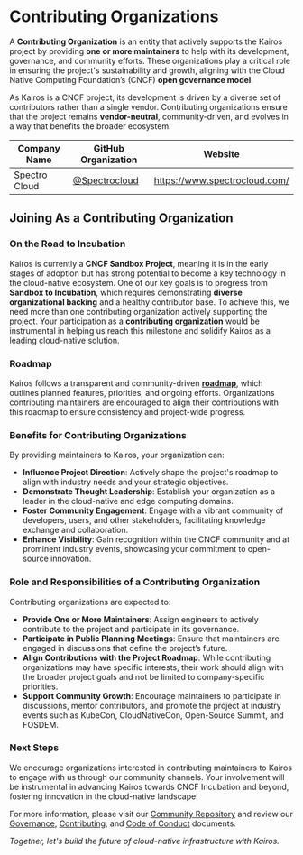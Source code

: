 # Contributing Organizations

A **Contributing Organization** is an entity that actively supports the Kairos project by providing **one or more maintainers** to help with its development, governance, and community efforts. These organizations play a critical role in ensuring the project's sustainability and growth, aligning with the Cloud Native Computing Foundation’s (CNCF) **open governance model**. 

As Kairos is a CNCF project, its development is driven by a diverse set of contributors rather than a single vendor. Contributing organizations ensure that the project remains **vendor-neutral**, community-driven, and evolves in a way that benefits the broader ecosystem. 

| Company Name  | GitHub Organization                              | Website                       |
|---------------|--------------------------------------------------|-------------------------------|
| Spectro Cloud | [@Spectrocloud](https://github.com/spectrocloud) | https://www.spectrocloud.com/ |

## Joining As a Contributing Organization

### On the Road to Incubation

Kairos is currently a **CNCF Sandbox Project**, meaning it is in the early stages of adoption but has strong potential to become a key technology in the cloud-native ecosystem. One of our key goals is to progress from **Sandbox to Incubation**, which requires demonstrating **diverse organizational backing** and a healthy contributor base. To achieve this, we need more than one contributing organization actively supporting the project. Your participation as a **contributing organization** would be instrumental in helping us reach this milestone and solidify Kairos as a leading cloud-native solution.

### Roadmap

Kairos follows a transparent and community-driven [**roadmap**](https://github.com/orgs/kairos-io/projects/2), which outlines planned features, priorities, and ongoing efforts. Organizations contributing maintainers are encouraged to align their contributions with this roadmap to ensure consistency and project-wide progress.

### Benefits for Contributing Organizations

By providing maintainers to Kairos, your organization can:

- **Influence Project Direction**: Actively shape the project's roadmap to align with industry needs and your strategic objectives.
- **Demonstrate Thought Leadership**: Establish your organization as a leader in the cloud-native and edge computing domains.
- **Foster Community Engagement**: Engage with a vibrant community of developers, users, and other stakeholders, facilitating knowledge exchange and collaboration.
- **Enhance Visibility**: Gain recognition within the CNCF community and at prominent industry events, showcasing your commitment to open-source innovation.

### Role and Responsibilities of a Contributing Organization

Contributing organizations are expected to:

- **Provide One or More Maintainers**: Assign engineers to actively contribute to the project and participate in its governance.
- **Participate in Public Planning Meetings**: Ensure that maintainers are engaged in discussions that define the project’s future.
- **Align Contributions with the Project Roadmap**: While contributing organizations may have specific interests, their work should align with the broader project goals and not be limited to company-specific priorities.
- **Support Community Growth**: Encourage maintainers to participate in discussions, mentor contributors, and promote the project at industry events such as KubeCon, CloudNativeCon, Open-Source Summit, and FOSDEM.

### Next Steps

We encourage organizations interested in contributing maintainers to Kairos to engage with us through our community channels. Your involvement will be instrumental in advancing Kairos towards CNCF Incubation and beyond, fostering innovation in the cloud-native landscape.

For more information, please visit our [Community Repository](https://github.com/kairos-io/community) and review our [Governance](https://github.com/kairos-io/community/blob/main/GOVERNANCE.md), [Contributing](https://github.com/kairos-io/community/blob/main/CONTRIBUTING.md), and [Code of Conduct](https://github.com/kairos-io/community/blob/main/CODE_OF_CONDUCT.md) documents.

*Together, let's build the future of cloud-native infrastructure with Kairos.*

